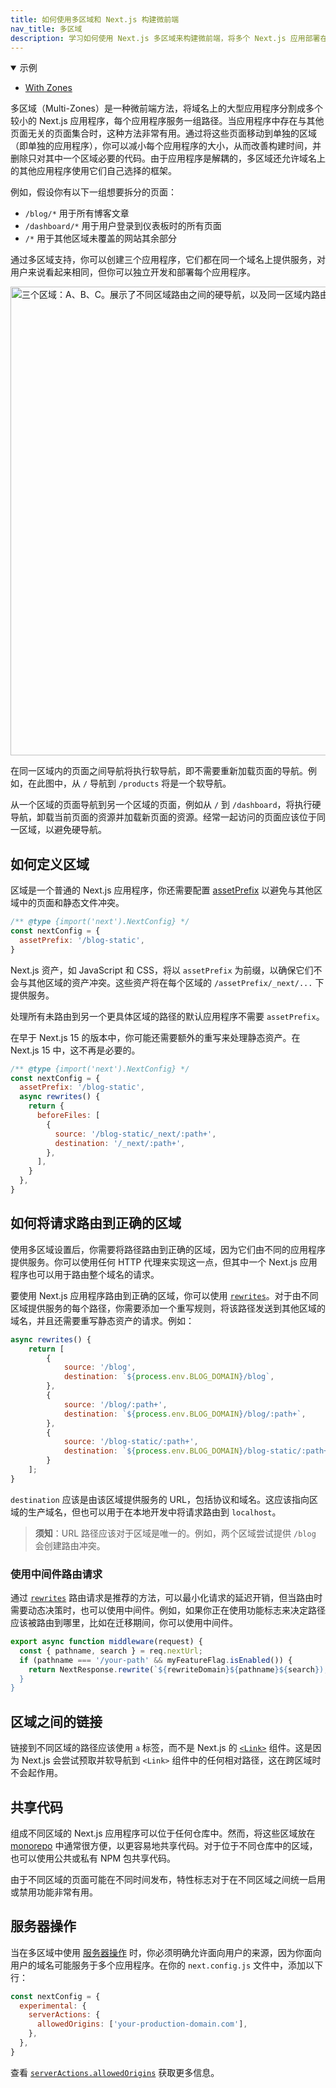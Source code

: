 ```yaml
---
title: 如何使用多区域和 Next.js 构建微前端
nav_title: 多区域
description: 学习如何使用 Next.js 多区域来构建微前端，将多个 Next.js 应用部署在单个域名下。
---
```


<details open>
  <summary>示例</summary>

- [With Zones](https://github.com/vercel/next.js/tree/canary/examples/with-zones)

</details>

多区域（Multi-Zones）是一种微前端方法，将域名上的大型应用程序分割成多个较小的 Next.js 应用程序，每个应用程序服务一组路径。当应用程序中存在与其他页面无关的页面集合时，这种方法非常有用。通过将这些页面移动到单独的区域（即单独的应用程序），你可以减小每个应用程序的大小，从而改善构建时间，并删除只对其中一个区域必要的代码。由于应用程序是解耦的，多区域还允许域名上的其他应用程序使用它们自己选择的框架。

例如，假设你有以下一组想要拆分的页面：

- `/blog/*` 用于所有博客文章
- `/dashboard/*` 用于用户登录到仪表板时的所有页面
- `/*` 用于其他区域未覆盖的网站其余部分

通过多区域支持，你可以创建三个应用程序，它们都在同一个域名上提供服务，对用户来说看起来相同，但你可以独立开发和部署每个应用程序。

<Image
  alt="三个区域：A、B、C。展示了不同区域路由之间的硬导航，以及同一区域内路由之间的软导航。"
  srcLight="/docs/light/multi-zones.png"
  srcDark="/docs/dark/multi-zones.png"
  width="1600"
  height="750"
/>

在同一区域内的页面之间导航将执行软导航，即不需要重新加载页面的导航。例如，在此图中，从 `/` 导航到 `/products` 将是一个软导航。

从一个区域的页面导航到另一个区域的页面，例如从 `/` 到 `/dashboard`，将执行硬导航，卸载当前页面的资源并加载新页面的资源。经常一起访问的页面应该位于同一区域，以避免硬导航。

## 如何定义区域

区域是一个普通的 Next.js 应用程序，你还需要配置 [assetPrefix](/docs/nextjs-cn/app/api-reference/config/next-config-js/assetPrefix) 以避免与其他区域中的页面和静态文件冲突。

```js
/** @type {import('next').NextConfig} */
const nextConfig = {
  assetPrefix: '/blog-static',
}
```

Next.js 资产，如 JavaScript 和 CSS，将以 `assetPrefix` 为前缀，以确保它们不会与其他区域的资产冲突。这些资产将在每个区域的 `/assetPrefix/_next/...` 下提供服务。

处理所有未路由到另一个更具体区域的路径的默认应用程序不需要 `assetPrefix`。

在早于 Next.js 15 的版本中，你可能还需要额外的重写来处理静态资产。在 Next.js 15 中，这不再是必要的。

```js
/** @type {import('next').NextConfig} */
const nextConfig = {
  assetPrefix: '/blog-static',
  async rewrites() {
    return {
      beforeFiles: [
        {
          source: '/blog-static/_next/:path+',
          destination: '/_next/:path+',
        },
      ],
    }
  },
}
```

## 如何将请求路由到正确的区域

使用多区域设置后，你需要将路径路由到正确的区域，因为它们由不同的应用程序提供服务。你可以使用任何 HTTP 代理来实现这一点，但其中一个 Next.js 应用程序也可以用于路由整个域名的请求。

要使用 Next.js 应用程序路由到正确的区域，你可以使用 [`rewrites`](/docs/nextjs-cn/app/api-reference/config/next-config-js/rewrites)。对于由不同区域提供服务的每个路径，你需要添加一个重写规则，将该路径发送到其他区域的域名，并且还需要重写静态资产的请求。例如：

```js
async rewrites() {
    return [
        {
            source: '/blog',
            destination: `${process.env.BLOG_DOMAIN}/blog`,
        },
        {
            source: '/blog/:path+',
            destination: `${process.env.BLOG_DOMAIN}/blog/:path+`,
        },
        {
            source: '/blog-static/:path+',
            destination: `${process.env.BLOG_DOMAIN}/blog-static/:path+`,
        }
    ];
}
```

`destination` 应该是由该区域提供服务的 URL，包括协议和域名。这应该指向区域的生产域名，但也可以用于在本地开发中将请求路由到 `localhost`。

> **须知**：URL 路径应该对于区域是唯一的。例如，两个区域尝试提供 `/blog` 会创建路由冲突。

### 使用中间件路由请求

通过 [`rewrites`](/docs/nextjs-cn/app/api-reference/config/next-config-js/rewrites) 路由请求是推荐的方法，可以最小化请求的延迟开销，但当路由时需要动态决策时，也可以使用中间件。例如，如果你正在使用功能标志来决定路径应该被路由到哪里，比如在迁移期间，你可以使用中间件。

```js
export async function middleware(request) {
  const { pathname, search } = req.nextUrl;
  if (pathname === '/your-path' && myFeatureFlag.isEnabled()) {
    return NextResponse.rewrite(`${rewriteDomain}${pathname}${search});
  }
}
```

## 区域之间的链接

链接到不同区域的路径应该使用 `a` 标签，而不是 Next.js 的 [`<Link>`](/docs/nextjs-cn/pages/api-reference/components/link) 组件。这是因为 Next.js 会尝试预取并软导航到 `<Link>` 组件中的任何相对路径，这在跨区域时不会起作用。

## 共享代码

组成不同区域的 Next.js 应用程序可以位于任何仓库中。然而，将这些区域放在 [monorepo](https://en.wikipedia.org/wiki/Monorepo) 中通常很方便，以更容易地共享代码。对于位于不同仓库中的区域，也可以使用公共或私有 NPM 包共享代码。

由于不同区域的页面可能在不同时间发布，特性标志对于在不同区域之间统一启用或禁用功能非常有用。

<AppOnly>

## 服务器操作

当在多区域中使用 [服务器操作](/docs/nextjs-cn/app/building-your-application/data-fetching/server-actions-and-mutations) 时，你必须明确允许面向用户的来源，因为你面向用户的域名可能服务于多个应用程序。在你的 `next.config.js` 文件中，添加以下行：

```js
const nextConfig = {
  experimental: {
    serverActions: {
      allowedOrigins: ['your-production-domain.com'],
    },
  },
}
```

查看 [`serverActions.allowedOrigins`](/docs/nextjs-cn/app/api-reference/config/next-config-js/serverActions#allowedorigins) 获取更多信息。

</AppOnly>
